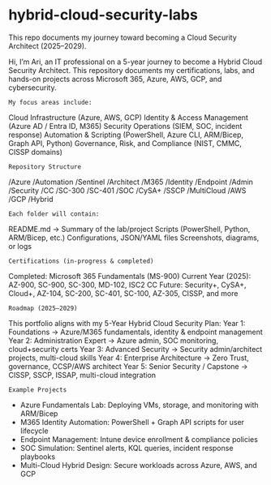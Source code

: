 # hybrid-cloud-security-labs
This repo documents my journey toward becoming a Cloud Security Architect (2025–2029).

Hi, I’m Ari, an IT professional on a 5-year journey to become a Hybrid Cloud Security Architect.
This repository documents my certifications, labs, and hands-on projects across Microsoft 365, Azure, AWS, GCP, and cybersecurity.

    My focus areas include:
Cloud Infrastructure (Azure, AWS, GCP)
Identity & Access Management (Azure AD / Entra ID, M365)
Security Operations (SIEM, SOC, incident response)
Automation & Scripting (PowerShell, Azure CLI, ARM/Bicep, Graph API, Python)
Governance, Risk, and Compliance (NIST, CMMC, CISSP domains)

    Repository Structure
/Azure
  /Automation
  /Sentinel
  /Architect
/M365
  /Identity
  /Endpoint
  /Admin
/Security
  /CC
  /SC-300
  /SC-401
/SOC
  /CySA+
  /SSCP
/MultiCloud
  /AWS
  /GCP
  /Hybrid

    Each folder will contain:
README.md → Summary of the lab/project
Scripts (PowerShell, Python, ARM/Bicep, etc.)
Configurations, JSON/YAML files
Screenshots, diagrams, or logs

    Certifications (in-progress & completed)
Completed: Microsoft 365 Fundamentals (MS-900)
Current Year (2025): AZ-900, SC-900, SC-300, MD-102, ISC2 CC
Future: Security+, CySA+, Cloud+, AZ-104, SC-200, SC-401, SC-100, AZ-305, CISSP, and more

    Roadmap (2025–2029)
This portfolio aligns with my 5-Year Hybrid Cloud Security Plan:
  Year 1: Foundations → Azure/M365 fundamentals, identity & endpoint management
  Year 2: Administration Expert → Azure admin, SOC monitoring, cloud+security certs
  Year 3: Advanced Security → Security admin/architect projects, multi-cloud skills
  Year 4: Enterprise Architecture → Zero Trust, governance, CCSP/AWS architect
  Year 5: Senior Security / Capstone → CISSP, SSCP, ISSAP, multi-cloud integration

    Example Projects
- Azure Fundamentals Lab: Deploying VMs, storage, and monitoring with ARM/Bicep
- M365 Identity Automation: PowerShell + Graph API scripts for user lifecycle
- Endpoint Management: Intune device enrollment & compliance policies
- SOC Simulation: Sentinel alerts, KQL queries, incident response playbooks
- Multi-Cloud Hybrid Design: Secure workloads across Azure, AWS, and GCP
